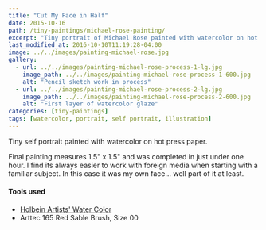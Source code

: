 ```yaml
---
title: "Cut My Face in Half"
date: 2015-10-16
path: /tiny-paintings/michael-rose-painting/
excerpt: "Tiny portrait of Michael Rose painted with watercolor on hot press paper."
last_modified_at: 2016-10-10T11:19:28-04:00
image: ../../images/painting-michael-rose.jpg
gallery:
  - url: ../../images/painting-michael-rose-process-1-lg.jpg
    image_path: ../../images/painting-michael-rose-process-1-600.jpg
    alt: "Pencil sketch work in process"
  - url: ../../images/painting-michael-rose-process-2-lg.jpg
    image_path: ../../images/painting-michael-rose-process-2-600.jpg
    alt: "First layer of watercolor glaze"
categories: [tiny-paintings]
tags: [watercolor, portrait, self portrait, illustration]
---
```


Tiny self portrait painted with watercolor on hot press paper.

Final painting measures 1.5\" x 1.5\" and was completed in just under one hour. I find its always easier to work with foreign media when starting with a familiar subject. In this case it was my own face... well part of it at least.

#### Tools used

- [Holbein Artists' Water Color](https://amzn.to/2ZPsCTN)
- Arttec 165 Red Sable Brush, Size 00
